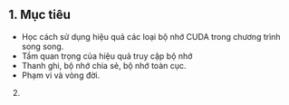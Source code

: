 ## 1. Mục tiêu
- Học cách sử dụng hiệu quả các loại bộ nhớ CUDA trong chương trình song song.
- Tầm quan trọng của hiệu quả truy cập bộ nhớ
- Thanh ghi, bộ nhớ chia sẻ, bộ nhớ toàn cục.
- Phạm vi và vòng đời. 
2. 
   